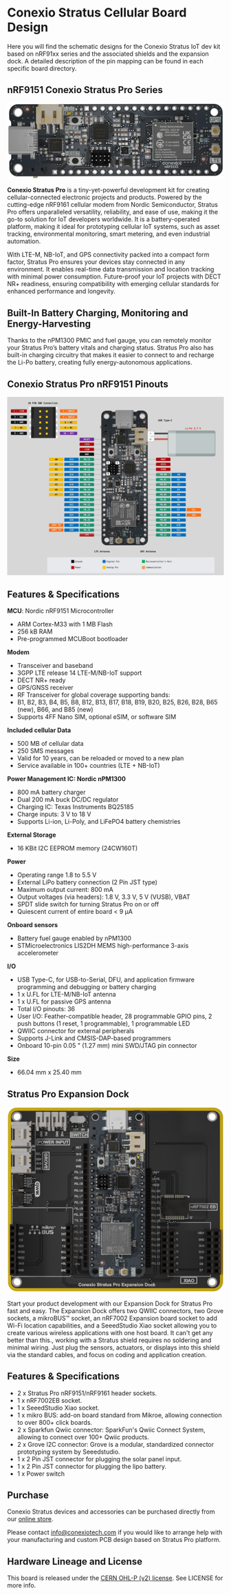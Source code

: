 # Conexio Stratus Cellular Board Design
Here you will find the schematic designs for the Conexio Stratus IoT dev kit based on nRF91xx series and the associated shields and the expansion dock.
A detailed description of the pin mapping can be found in each specific board directory.

## nRF9151 Conexio Stratus Pro Series

![Stratus Pro - nRF9161/nRF9151](conexio-stratus-pro-nRF9151/images/stratus-pro-nrf9151-topview.png)

**Conexio Stratus Pro** is a tiny-yet-powerful development kit for creating cellular-connected electronic projects and products. Powered by the cutting-edge nRF9161 cellular modem from Nordic Semiconductor, Stratus Pro offers unparalleled versatility, reliability, and ease of use, making it the go-to solution for IoT developers worldwide. It is a battery-operated platform, making it ideal for prototyping cellular IoT systems, such as asset tracking, environmental monitoring, smart metering, and even industrial automation.

With LTE-M, NB-IoT, and GPS connectivity packed into a compact form factor, Stratus Pro ensures your devices stay connected in any environment. It enables real-time data transmission and location tracking with minimal power consumption. Future-proof your IoT projects with DECT NR+ readiness, ensuring compatibility with emerging cellular standards for enhanced performance and longevity.

## Built-In Battery Charging, Monitoring and Energy-Harvesting

Thanks to the nPM1300 PMIC and fuel gauge, you can remotely monitor your Stratus Pro’s battery vitals and charging status. Stratus Pro also has built-in charging circuitry that makes it easier to connect to and recharge the Li-Po battery, creating fully energy-autonomous applications.

## Conexio Stratus Pro nRF9151 Pinouts

![Stratus Pro nRF9151 Pinouts](conexio-stratus-pro-nRF9151/pinouts/stratus_pro_nrf9151_pinouts_2025.jpg)

## Features & Specifications

**MCU**: Nordic nRF9151 Microcontroller 
- ARM Cortex-M33 with 1 MB Flash
- 256 kB RAM
- Pre-programmed MCUBoot bootloader

**Modem**
- Transceiver and baseband
- 3GPP LTE release 14 LTE-M/NB-IoT support
- DECT NR+ ready
- GPS/GNSS receiver
- RF Transceiver for global coverage supporting bands:
- B1, B2, B3, B4, B5, B8, B12, B13, B17, B18, B19, B20, B25, B26, B28, B65 (new), B66, and B85 (new)
- Supports 4FF Nano SIM, optional eSIM, or software SIM

**Included cellular Data**
- 500 MB of cellular data
- 250 SMS messages
- Valid for 10 years, can be reloaded or moved to a new plan
- Service available in 100+ countries (LTE + NB-IoT)

**Power Management IC: Nordic nPM1300**
- 800 mA battery charger
- Dual 200 mA buck DC/DC regulator
- Charging IC: Texas Instruments BQ25185
- Charge inputs: 3 V to 18 V
- Supports Li-ion, Li-Poly, and LiFePO4 battery chemistries

**External Storage**
- 16 KBit I2C EEPROM memory (24CW160T)

**Power**
- Operating range 1.8 to 5.5 V
- External LiPo battery connection (2 Pin JST type)
- Maximum output current: 800 mA
- Output voltages (via headers): 1.8 V, 3.3 V, 5 V (VUSB), VBAT
- SPDT slide switch for turning Stratus Pro on or off
- Quiescent current of entire board < 9 μA

**Onboard sensors**
- Battery fuel gauge enabled by nPM1300
- STMicroelectronics LIS2DH MEMS high-performance 3-axis accelerometer

**I/O**
- USB Type-C, for USB-to-Serial, DFU, and application firmware programming and debugging or battery charging
- 1 x U.FL for LTE-M/NB-IoT antenna
- 1 x U.FL for passive GPS antenna
- Total I/O pinouts: 36
- User I/O: Feather-compatible header, 28 programmable GPIO pins, 2 push buttons (1 reset, 1 programmable), 1 programmable LED
- QWIIC connector for external peripherals
- Supports J-Link and CMSIS-DAP-based programmers
- Onboard 10-pin 0.05 " (1.27 mm) mini SWD/JTAG pin connector

**Size**
- 66.04 mm x 25.40 mm


## Stratus Pro Expansion Dock

![Expansion Dock](stratus-pro-expansion-dock/Images/exp-dock-top-viev.png)

Start your product development with our Expansion Dock for Stratus Pro fast and easy. The Expansion Dock offers two QWIIC connectors, two Grove sockets, a mikroBUS™ socket, an nRF7002 Expansion board socket to add Wi-Fi location capabilities, and a SeeedStudio Xiao socket allowing you to create various wireless applications with one host board. It can't get any better than this., working with a Stratus shield requires no soldering and minimal wiring. Just plug the sensors, actuators, or displays into this shield via the standard cables, and focus on coding and application creation.

## Features & Specifications

- 2 x Stratus Pro nRF9151/nRF9161 header sockets.
- 1 x nRF7002EB socket.
- 1 x SeeedStudio Xiao socket.
- 1 x mikro BUS: add-on board standard from Mikroe, allowing connection to over 800+ click boards.
- 2 x Sparkfun Qwiic connector: SparkFun's Qwiic Connect System, allowing to connect over 100+ Qwiic products.
- 2 x Grove I2C connector: Grove is a modular, standardized connector prototyping system by Seeedstudio.
- 1 x 2 Pin JST connector for plugging the solar panel input.
- 1 x 2 Pin JST connector for plugging the lipo battery.
- 1 x Power switch

## Purchase

Conexio Stratus devices and accessories can be purchased directly from our [online store](https://conexiotech.com/shop/).

Please contact [info@conexiotech.com](mailto:info@conexiotech.com) if you would like to arrange help with your manufacturing and custom PCB design based on Stratus Pro platform. 

## Hardware Lineage and License

This board is released under the [CERN OHL-P (v2) license](https://opensource.org/license/cern-ohl-p). See LICENSE for more info.
